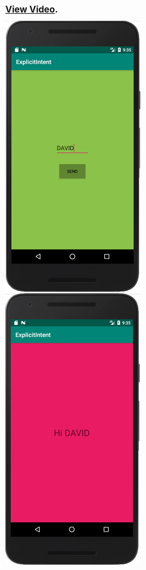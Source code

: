 # [View Video](https://youtu.be/K87R_AUbPcQ).

![Screen](ExplicitIntentScreenA.PNG)
![Screen](ExplicitIntentScreenB.PNG)
